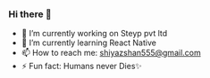 ### Hi there 👋

- 🔭 I’m currently working on Steyp pvt ltd
- 🌱 I’m currently learning React Native
- 📫 How to reach me: shiyazshan555@gmail.com
- ⚡ Fun fact: Humans never Dies✨

